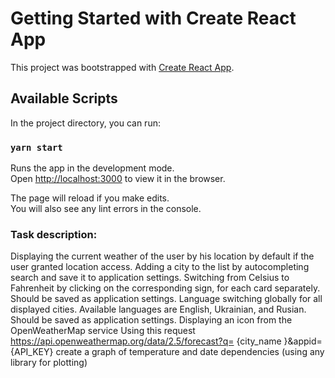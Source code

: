 # Getting Started with Create React App

This project was bootstrapped with [Create React App](https://github.com/facebook/create-react-app).

## Available Scripts

In the project directory, you can run:

### `yarn start`

Runs the app in the development mode.\
Open [http://localhost:3000](http://localhost:3000) to view it in the browser.

The page will reload if you make edits.\
You will also see any lint errors in the console.


### Task description:

Displaying the current weather of the user by his location by default if the user granted location access.
Adding a city to the list by autocompleting search and save it to application settings.
Switching from Celsius to Fahrenheit by clicking on the corresponding sign, for each card separately. Should be saved as application settings.
Language switching globally for all displayed cities. Available languages are English, Ukrainian, and Rusian. Should be saved as application settings.
Displaying an icon from the OpenWeatherMap service
Using this request https://api.openweathermap.org/data/2.5/forecast?q= {city_name }&appid={API_KEY} create a graph of temperature and date dependencies (using any library for plotting)